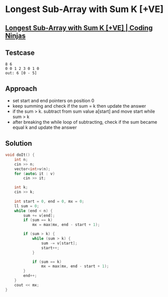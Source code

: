 # Longest Sub-Array with Sum K [+VE]
## [Longest Sub-Array with Sum K [+VE] | Coding Ninjas](https://www.codingninjas.com/studio/problems/longest-subarray-with-sum-k_6682399?utm_source=youtube&utm_medium=affiliate&utm_campaign=striver_Arrayproblems)

## Testcase
```
8 6
0 0 1 2 3 0 1 0
out: 6 [0 - 5]
```

## Approach
- set start and end pointers on position 0
- keep summing and check if the sum = k then update the answer
- if the sum > k. subtract from sum value a[start] and move start while sum > k
- after breaking the while loop of subtracting, check if the sum became equal k and update the answer


## Solution
```cpp
void doIt() { 
    int n;
    cin >> n; 
    vector<int>v(n);
    for (auto& it : v)
        cin >> it;

    int k; 
    cin >> k;
    
    int start = 0, end = 0, mx = 0;
    ll sum = 0;
    while (end < n) {
        sum += v[end];
        if (sum == k) 
            mx = max(mx, end - start + 1);

        if (sum > k) {
            while (sum > k) {
                sum -= v[start];
                start++;
            }

            if (sum == k) 
                mx = max(mx, end - start + 1);
        }
        end++;
    }
    cout << mx;
}
```
